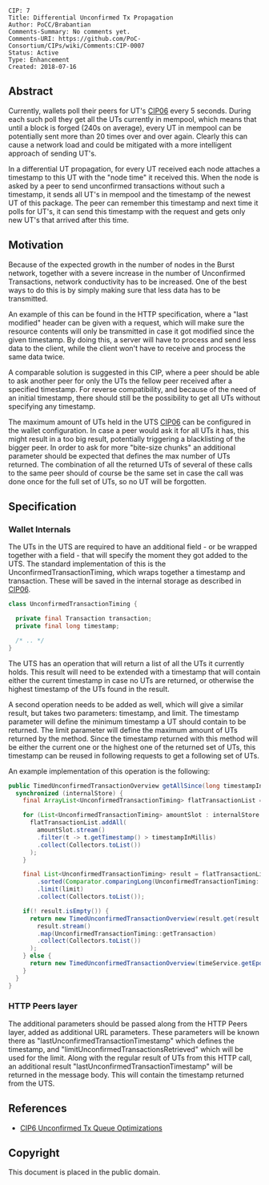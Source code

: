     CIP: 7
    Title: Differential Unconfirmed Tx Propagation
    Author: PoCC/Brabantian
    Comments-Summary: No comments yet.
    Comments-URI: https://github.com/PoC-Consortium/CIPs/wiki/Comments:CIP-0007
    Status: Active
    Type: Enhancement
    Created: 2018-07-16

## Abstract

Currently, wallets poll their peers for UT's [CIP06](/cip-0006.md)
every 5 seconds. During each such poll they get all the UTs currently
in mempool, which means that until a block is forged (240s on
average), every UT in mempool can be potentially sent more than 20
times over and over again. Clearly this can cause a network load and
could be mitigated with a more intelligent approach of sending UT's.

In a differential UT propagation, for every UT received each node
attaches a timestamp to this UT with the "node time" it received
this. When the node is asked by a peer to send unconfirmed
transactions without such a timestamp, it sends all UT's in mempool
and the timestamp of the newest UT of this package. The peer can
remember this timestamp and next time it polls for UT's, it can send
this timestamp with the request and gets only new UT's that arrived
after this time.

## Motivation

Because of the expected growth in the number of nodes in the Burst
network, together with a severe increase in the number of Unconfirmed
Transactions, network conductivity has to be increased. One of the best
ways to do this is by simply making sure that less data has to be
transmitted.

An example of this can be found in the HTTP specification, where
a "last modified" header can be given with a request, which will
make sure the resource contents will only be transmitted in case it
got modified since the given timestamp. By doing this, a server will
have to process and send less data to the client, while the client
won't have to receive and process the same data twice.

A comparable solution is suggested in this CIP, where a peer should be
able to ask another peer for only the UTs the fellow peer received after a
specified timestamp. For reverse compatibility, and because of the need
of an initial timestamp, there should still be the possibility to get all UTs
without specifying any timestamp.

The maximum amount of UTs held in the UTS [CIP06](/cip-0006.md) can
be configured in the wallet configuration. In case a peer would ask it for all
UTs it has, this might result in a too big result, potentially triggering
a blacklisting of the bigger peer. In order to ask for more "bite-size chunks"
an additional parameter should be expected that defines the max number of
UTs returned. The combination of all the returned UTs of several of
these calls to the same peer should of course be the same set in case the call
was done once for the full set of UTs, so no UT will be forgotten.

## Specification

### Wallet Internals

The UTs in the UTS are required to have an additional field - or be wrapped
together with a field - that will specify the moment they got added to the UTS.
The standard implementation of this is the UnconfirmedTransactionTiming, which
wraps together a timestamp and transaction. These will be saved in the internal
storage as described in [CIP06](/cip-0006.md).

```java
class UnconfirmedTransactionTiming {

  private final Transaction transaction;
  private final long timestamp;

  /* .. */
}
```

The UTS has an operation that will return a list of all the UTs it currently
holds. This result will need to be extended with a timestamp that will contain
either the current timestamp in case no UTs are returned, or otherwise the
highest timestamp of the UTs found in the result.

A second operation needs to be added as well, which will give a similar result,
but takes two parameters: timestamp, and limit. The timestamp parameter will
define the minimum timestamp a UT should contain to be returned. The limit
parameter will define the maximum amount of UTs returned by the method.
Since the timestamp returned with this method will be either the current one
or the highest one of the returned set of UTs, this timestamp can be reused
in following requests to get a following set of UTs.

An example implementation of this operation is the following:

```java
public TimedUnconfirmedTransactionOverview getAllSince(long timestampInMillis, int limit) {
  synchronized (internalStore) {
    final ArrayList<UnconfirmedTransactionTiming> flatTransactionList = new ArrayList<>();

    for (List<UnconfirmedTransactionTiming> amountSlot : internalStore.values()) {
      flatTransactionList.addAll(
        amountSlot.stream()
        .filter(t -> t.getTimestamp() > timestampInMillis)
        .collect(Collectors.toList())
      );
    }

    final List<UnconfirmedTransactionTiming> result = flatTransactionList.stream()
        .sorted(Comparator.comparingLong(UnconfirmedTransactionTiming::getTimestamp))
        .limit(limit)
        .collect(Collectors.toList());

    if(! result.isEmpty()) {
      return new TimedUnconfirmedTransactionOverview(result.get(result.size() - 1).getTimestamp(),
        result.stream()
        .map(UnconfirmedTransactionTiming::getTransaction)
        .collect(Collectors.toList())
      );
    } else {
      return new TimedUnconfirmedTransactionOverview(timeService.getEpochTimeMillis(), new ArrayList<>());
    }
  }
}
```

### HTTP Peers layer

The additional parameters should be passed along from the HTTP Peers layer,
added as additional URL parameters. These parameters will be known there as
"lastUnconfirmedTransactionTimestamp" which defines the timestamp,
and "limitUnconfirmedTransactionsRetrieved" which will be used for the limit.
Along with the regular result of UTs from this HTTP call, an additional result
"lastUnconfirmedTransactionTimestamp" will be returned in the message body.
This will contain the timestamp returned from the UTS.

## References

* [CIP6 Unconfirmed Tx Queue Optimizations](cip-0006.md)

## Copyright

This document is placed in the public domain.
